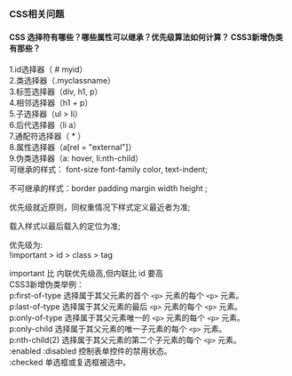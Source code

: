 ### CSS相关问题  
#### CSS 选择符有哪些？哪些属性可以继承？优先级算法如何计算？ CSS3新增伪类有那些？  
1.id选择器（ # myid）  
2.类选择器（.myclassname）  
3.标签选择器（div, h1, p）  
4.相邻选择器（h1 + p）  
5.子选择器（ul > li）  
6.后代选择器（li a）  
7.通配符选择器（ * ）  
8.属性选择器（a[rel = "external"]）  
9.伪类选择器（a: hover, li:nth-child）  
可继承的样式： font-size font-family color, text-indent;  

不可继承的样式：border padding margin width height ;  

优先级就近原则，同权重情况下样式定义最近者为准;  

载入样式以最后载入的定位为准;  

优先级为:  
!important >  id > class > tag    

important 比 内联优先级高,但内联比 id 要高  
CSS3新增伪类举例：  
p:first-of-type 选择属于其父元素的首个 `<p>` 元素的每个 `<p>` 元素。  
p:last-of-type  选择属于其父元素的最后 `<p>` 元素的每个 `<p>` 元素。  
p:only-of-type  选择属于其父元素唯一的 `<p>` 元素的每个 `<p>` 元素。  
p:only-child    选择属于其父元素的唯一子元素的每个 `<p>` 元素。  
p:nth-child(2)  选择属于其父元素的第二个子元素的每个 `<p>` 元素。  
:enabled  :disabled 控制表单控件的禁用状态。  
:checked        单选框或复选框被选中。  
